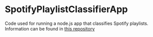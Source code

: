 # SpotifyPlaylistClassifierApp
 Code used for running a node.js app that classifies Spotify playlists.
 Information can be found in [this repository](https://github.com/OleAd/DiurnalSpotify) 
